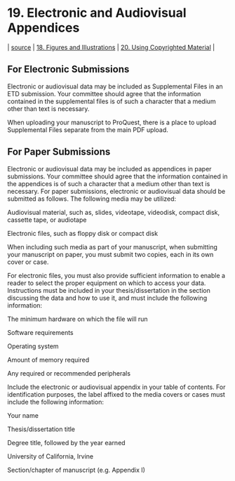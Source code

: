# 19. Electronic and Audiovisual Appendices
| [source](https://guides.lib.uci.edu/gradmanual/electronicdata) | [18. Figures and Illustrations](18-illustrations.md) | [20. Using Copyrighted Material](20-copyrightedmaterial.md) |

## For Electronic Submissions

Electronic or audiovisual data may be included as Supplemental Files in an ETD submission. Your committee should agree that the information contained in the supplemental files is of such a character that a medium other than text is necessary. 

When uploading your manuscript to ProQuest, there is a place to upload Supplemental Files separate from the main PDF upload.

## For Paper Submissions

Electronic or audiovisual data may be included as appendices in paper submissions. Your committee should agree that the information contained in the appendices is of such a character that a medium other than text is necessary. For paper submissions, electronic or audiovisual data should be submitted as follows. The following media may be utilized:

Audiovisual material, such as, slides, videotape, videodisk, compact disk, cassette tape, or audiotape

Electronic files, such as floppy disk or compact disk

When including such media as part of your manuscript, when submitting your manuscript on paper, you must submit two copies, each in its own cover or case.

For electronic files, you must also provide sufficient information to enable a reader to select the proper equipment on which to access your data. Instructions must be included in your thesis/dissertation in the section discussing the data and how to use it, and must include the following information:

The minimum hardware on which the file will run

Software requirements

Operating system

Amount of memory required

Any required or recommended peripherals

Include the electronic or audiovisual appendix in your table of contents. For identification purposes, the label affixed to the media covers or cases must include the following information:

Your name

Thesis/dissertation title

Degree title, followed by the year earned

University of California, Irvine

Section/chapter of manuscript (e.g. Appendix I)


